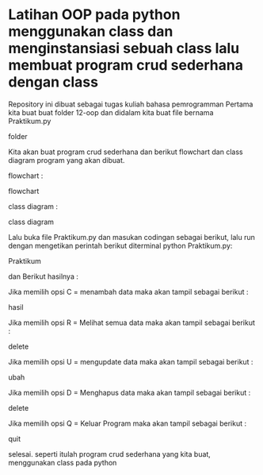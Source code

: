 # Latihan OOP pada python menggunakan class dan menginstansiasi sebuah class lalu membuat program crud sederhana dengan class
Repository ini dibuat sebagai tugas kuliah bahasa pemrogramman
Pertama kita buat buat folder 12-oop dan didalam kita buat file bernama Praktikum.py

folder

Kita akan buat program crud sederhana dan berikut flowchart dan class diagram program yang akan dibuat.

flowchart :

flowchart

class diagram :

class diagram

Lalu buka file Praktikum.py dan masukan codingan sebagai berikut, lalu run dengan mengetikan perintah berikut diterminal python Praktikum.py:

Praktikum

dan Berikut hasilnya :

Jika memilih opsi C = menambah data maka akan tampil sebagai berikut :

hasil

Jika memilih opsi R = Melihat semua data maka akan tampil sebagai berikut :

delete

Jika memilih opsi U = mengupdate data maka akan tampil sebagai berikut :

ubah

Jika memilih opsi D = Menghapus data maka akan tampil sebagai berikut :

delete

Jika memilih opsi Q = Keluar Program maka akan tampil sebagai berikut :

quit

selesai. seperti itulah program crud sederhana yang kita buat, menggunakan class pada python
